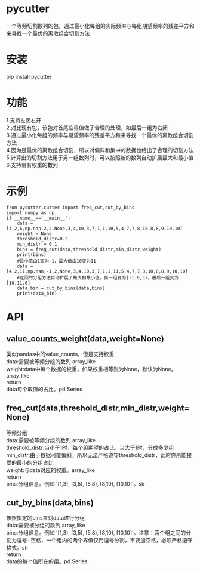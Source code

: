 # pycutter
一个等频切割数列的包，通过最小化每组的实际频率与每组期望频率的残差平方和来寻找一个最优的离散组合切割方法
# 安装
pip install pycutter

# 功能
1.支持左闭右开  
2.对比现有包，该包对首尾临界值做了合理的处理，如最后一组为右闭  
3.通过最小化每组的频率与期望频率的残差平方和来寻找一个最优的离散组合切割方法  
4.因为是最优的离散组合切割，所以对偏斜和集中的数据也给出了合理的切割方法  
5.计算出的切割方法用于另一组数列时，可以按照新的数列自动扩展最大和最小值  
6.支持带有权重的数列

# 示例
```
from pycutter.cutter import freq_cut,cut_by_bins
import numpy as np
if __name__=='__main__':
    data = [4,2,6,np.nan,2,2,None,3,4,10,3,7,1,1,10,5,4,7,7,8,10,8,8,9,10,10]
    weight = None
    threshold_distr=0.2          
    min_distr = 0.1
    bins = freq_cut(data,threshold_distr,min_distr,weight)
    print(bins)
    #最小值由1变为-1，最大值由10变为11
    data = [4,2,11,np.nan,-1,2,None,3,4,10,3,7,1,1,11,5,4,7,7,8,10,8,8,9,10,10]
    #返回的分组方法自动扩展了最大和最小值，第一组变为[-1.0,3)，最后一组变为[10,11.0]
    data_bin = cut_by_bins(data,bins)
    print(data_bin)
```

# API
## value_counts_weight(data,weight=None)  
类似pandas中的value_counts，但是支持权重  
data:需要被等频分组的数列.array_like  
weight:data中每个数据的权重，如果权重相等则为None，默认为None。array_like  
return  
data每个取值的占比。pd.Series  

## freq_cut(data,threshold_distr,min_distr,weight=None)  
等频分组  
data:需要被等频分组的数列.array_like  
threshold_distr:当小于1时，每个组期望的占比。当大于1时，分成多少组  
min_distr:由于数据可能偏斜，所以无法严格遵守threshold_distr，此时你所能接受的最小的分组占比  
weight:与data对应的权重。array_like  
return  
bins:分组信息。例如 '[1,3), [3,5), [5,8), [8,10), [10,10]'。str  

## cut_by_bins(data,bins)  
按照指定的bins来对data进行分组  
data:需要被分组的数列.array_like  
bins:分组信息。例如 '[1,3), [3,5), [5,8), [8,10), [10,10]'。注意：两个组之间的分割为逗号+空格，一个组内的两个界值仅用逗号分割，不要加空格，必须严格遵守格式。str  
return  
data的每个值所在的组。pd.Series  
